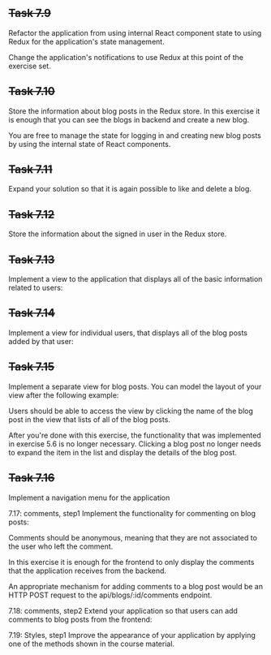 ## ~~Task 7.9~~

Refactor the application from using internal React component state to using Redux for the application's state management.

Change the application's notifications to use Redux at this point of the exercise set.

## ~~Task 7.10~~

Store the information about blog posts in the Redux store. In this exercise it is enough that you can see the blogs in backend and create a new blog.

You are free to manage the state for logging in and creating new blog posts by using the internal state of React components.

## ~~Task 7.11~~

Expand your solution so that it is again possible to like and delete a blog.

## ~~Task 7.12~~

Store the information about the signed in user in the Redux store.

## ~~Task 7.13~~

Implement a view to the application that displays all of the basic information related to users:

## ~~Task 7.14~~

Implement a view for individual users, that displays all of the blog posts added by that user:

## ~~Task 7.15~~

Implement a separate view for blog posts. You can model the layout of your view after the following example:

Users should be able to access the view by clicking the name of the blog post in the view that lists of all of the blog posts.

After you're done with this exercise, the functionality that was implemented in exercise 5.6 is no longer necessary. Clicking a blog post no longer needs to expand the item in the list and display the details of the blog post.

## ~~Task 7.16~~

Implement a navigation menu for the application

7.17: comments, step1
Implement the functionality for commenting on blog posts:

Comments should be anonymous, meaning that they are not associated to the user who left the comment.

In this exercise it is enough for the frontend to only display the comments that the application receives from the backend.

An appropriate mechanism for adding comments to a blog post would be an HTTP POST request to the api/blogs/:id/comments endpoint.

7.18: comments, step2
Extend your application so that users can add comments to blog posts from the frontend:

7.19: Styles, step1
Improve the appearance of your application by applying one of the methods shown in the course material.
